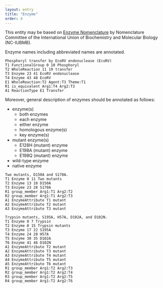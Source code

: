 ```yaml
---
layout: entry
title: "Enzyme"
order: 4
---
```


This entity may be based on <a href="http://www.sbcs.qmul.ac.uk/iubmb/enzyme/"> Enzyme Nomenclature</a> by Nomenclature Committee of the International Union of Biochemistry and Molecular Biology (NC-IUBMB).

Enzyme names including abbreviated names are annotated.
~~~ ann
Phosphoryl transfer by EcoRV endonuclease (EcoRV)
T1 FunctionalGroup 0 10 Phosphoryl
T2 WholeReaction 11 19 transfer
T3 Enzyme 23 41 EcoRV endonuclease
T4 Enzyme 43 48 EcoRV
E1 WholeReaction:T2 Agent:T3 Theme:T1
R1 is_equivalent Arg1:T4 Arg2:T3
A1 ReactionType E1 Transfer
~~~

Moreover, general description of enzymes should be annotated as follows:
- enzyme(s)
  - both enzymes
  - each enzyme
  - either enzyme
  - homologous enzyme(s)
  - key enzyme(s)
- mutant enzyme(s)
  - E128H (mutant) enzyme
  - E198A (mutant) enzyme
  - E198Q (mutant) enzyme
- wild-type enzyme
- native enzyme

~~~ ann
Two mutants, D150A and S170A.
T1 Enzyme 0 11 Two mutants
T2 Enzyme 13 18 D150A
T3 Enzyme 23 28 S170A
R1 group_member Arg1:T1 Arg2:T2
R2 group_member Arg1:T1 Arg2:T3
A1 EnzymeAttribute T1 mutant
A2 EnzymeAttribute T2 mutant
A3 EnzymeAttribute T3 mutant
~~~
~~~ ann
Trypsin mutants, S195A, H57A, D102A, and D102N.
T1 Enzyme 0 7 Trypsin
T2 Enzyme 0 15 Trypsin mutants
T3 Enzyme 17 22 S195A
T4 Enzyme 24 28 H57A
T5 Enzyme 30 35 D102A
T6 Enzyme 41 46 D102N
A1 EnzymeAttribute T2 mutant
A2 EnzymeAttribute T3 mutant
A3 EnzymeAttribute T4 mutant
A4 EnzymeAttribute T5 mutant
A5 EnzymeAttribute T6 mutant
R1 group_member Arg1:T2 Arg2:T3
R2 group_member Arg1:T2 Arg2:T4
R3 group_member Arg1:T2 Arg2:T5
R4 group_member Arg1:T2 Arg2:T6
~~~

<!-- details -->
